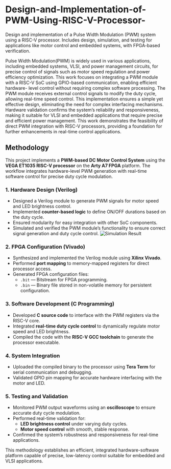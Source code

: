 # Design-and-Implementation-of-PWM-Using-RISC-V-Processor-
Design and implementation of a Pulse Width Modulation (PWM) system using a RISC-V processor. Includes design, simulation, and testing for applications like motor control and embedded systems, with FPGA-based verification.


Pulse Width Modulation(PWM) is widely used in 
various applications, including embedded systems, VLSI, and 
power management circuits, for precise control of signals such as 
motor speed regulation and power efficiency optimization. This 
work focuses on integrating a PWM module with a RISC-V SoC 
using GPIO-based communication, enabling efficient hardware- 
level control without requiring complex software processing. The 
PWM module receives external control signals to modify the 
duty cycle, allowing real-time speed control. This implementation 
ensures a simple yet effective design, eliminating the need for 
complex interfacing mechanisms. Hardware validation confirms 
the system’s reliability and responsiveness, making it suitable 
for VLSI and embedded applications that require precise and 
efficient power management. This work demonstrates the feasibility of direct PWM integration with RISC-V processors, 
providing a foundation for further enhancements in real-time 
control applications.


## Methodology

This project implements a **PWM-based DC Motor Control System** using the **VEGA ET1035 RISC-V processor** on the **Arty A7 FPGA** platform. The workflow integrates hardware-level PWM generation with real-time software control for precise duty cycle modulation.


### 1. Hardware Design (Verilog)
- Designed a Verilog module to generate PWM signals for motor speed and LED brightness control.  
- Implemented **counter-based logic** to define ON/OFF durations based on the duty cycle.  
- Ensured modularity for easy integration with other SoC components.
- Simulated and verified the PWM module’s functionality to ensure correct signal generation and duty cycle control.
![Simulation Result](./sim.jpgs) 

### 2. FPGA Configuration (Vivado)
- Synthesized and implemented the Verilog module using **Xilinx Vivado**.  
- Performed **port mapping** to memory-mapped registers for direct processor access.  
- Generated FPGA configuration files:
  - `.bit` — Bitstream for FPGA programming.  
  - `.bin` — Binary file stored in non-volatile memory for persistent configuration.

### 3. Software Development (C Programming)
- Developed **C source code** to interface with the PWM registers via the RISC-V core.  
- Integrated **real-time duty cycle control** to dynamically regulate motor speed and LED brightness.  
- Compiled the code with the **RISC-V GCC toolchain** to generate the processor executable.

### 4. System Integration
- Uploaded the compiled binary to the processor using **Tera Term** for serial communication and debugging.  
- Validated GPIO pin mapping for accurate hardware interfacing with the motor and LED.  

### 5. Testing and Validation
- Monitored PWM output waveforms using an **oscilloscope** to ensure accurate duty cycle modulation.  
- Performed real-time validation for:
  - **LED brightness control** under varying duty cycles.  
  - **Motor speed control** with smooth, stable response.  
- Confirmed the system’s robustness and responsiveness for real-time applications.

This methodology establishes an efficient, integrated hardware-software platform capable of precise, low-latency control suitable for embedded and VLSI applications.


